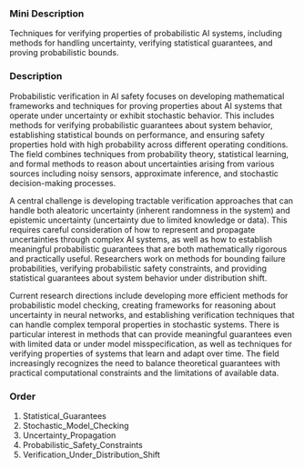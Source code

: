 ### Mini Description

Techniques for verifying properties of probabilistic AI systems, including methods for handling uncertainty, verifying statistical guarantees, and proving probabilistic bounds.

### Description

Probabilistic verification in AI safety focuses on developing mathematical frameworks and techniques for proving properties about AI systems that operate under uncertainty or exhibit stochastic behavior. This includes methods for verifying probabilistic guarantees about system behavior, establishing statistical bounds on performance, and ensuring safety properties hold with high probability across different operating conditions. The field combines techniques from probability theory, statistical learning, and formal methods to reason about uncertainties arising from various sources including noisy sensors, approximate inference, and stochastic decision-making processes.

A central challenge is developing tractable verification approaches that can handle both aleatoric uncertainty (inherent randomness in the system) and epistemic uncertainty (uncertainty due to limited knowledge or data). This requires careful consideration of how to represent and propagate uncertainties through complex AI systems, as well as how to establish meaningful probabilistic guarantees that are both mathematically rigorous and practically useful. Researchers work on methods for bounding failure probabilities, verifying probabilistic safety constraints, and providing statistical guarantees about system behavior under distribution shift.

Current research directions include developing more efficient methods for probabilistic model checking, creating frameworks for reasoning about uncertainty in neural networks, and establishing verification techniques that can handle complex temporal properties in stochastic systems. There is particular interest in methods that can provide meaningful guarantees even with limited data or under model misspecification, as well as techniques for verifying properties of systems that learn and adapt over time. The field increasingly recognizes the need to balance theoretical guarantees with practical computational constraints and the limitations of available data.

### Order

1. Statistical_Guarantees
2. Stochastic_Model_Checking
3. Uncertainty_Propagation
4. Probabilistic_Safety_Constraints
5. Verification_Under_Distribution_Shift
